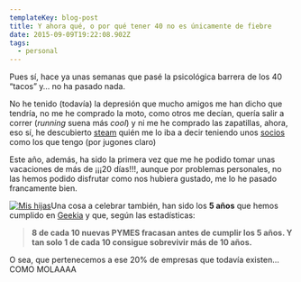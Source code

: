 ```yaml
---
templateKey: blog-post
title: Y ahora qué, o por qué tener 40 no es ­únicamente de fiebre
date: 2015-09-09T19:22:08.902Z
tags:
  - personal
---
```

Pues sí­, hace ya unas semanas que pasé la psicol­ógica barrera de los 40 “tacos” y… no ha pasado nada.

No he tenido (todaví­a) la depresi­ón que mucho amigos me han dicho que tendrí­a, no me he comprado la moto, como otros me decí­an, querí­a salir a correr (*running* suena más *cool*) y ni me he comprado las zapatillas, ahora, eso sí­, he descubierto [steam](http://store.steampowered.com/?l=spanish) quién me lo iba a decir teniendo unos [socios](http://geekia.es/quienes-somos) como los que tengo (por jugones claro) 

Este año, además, ha sido la primera vez que me he podido tomar unas vacaciones de más de ¡¡¡20 dí­as!!!, aunque por problemas personales, no las hemos podido disfrutar como nos hubiera gustado, me lo he pasado francamente bien.

[![Mis hijas](https://i1.wp.com/www.javiermaties.com/sipuedo/wp-content/uploads/2015/09/thumb_IMG_0356_1024.jpg?resize=1024%2C768)](https://i1.wp.com/www.javiermaties.com/sipuedo/wp-content/uploads/2015/09/thumb_IMG_0356_1024.jpg)Una cosa a celebrar también, han sido los **5 años** que hemos cumplido en [Geekia](http://geekia.es/) y que, seg­ún las estadí­sticas:

> **8 de cada 10 nuevas PYMES fracasan antes de cumplir los 5 años. Y tan solo 1 de cada 10 consigue sobrevivir más de 10 años.**

O sea, que pertenecemos a ese 20% de empresas que todaví­a existen… COMO MOLAAAA